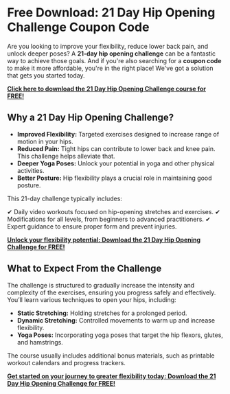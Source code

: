 # Free Download: 21 Day Hip Opening Challenge Coupon Code

Are you looking to improve your flexibility, reduce lower back pain, and unlock deeper poses? A **21-day hip opening challenge** can be a fantastic way to achieve those goals. And if you're also searching for a **coupon code** to make it more affordable, you're in the right place! We've got a solution that gets you started today.

[**Click here to download the 21 Day Hip Opening Challenge course for FREE!**](https://udemywork.com/21-day-hip-opening-challenge-coupon-code)

## Why a 21 Day Hip Opening Challenge?

*   **Improved Flexibility:** Targeted exercises designed to increase range of motion in your hips.
*   **Reduced Pain:** Tight hips can contribute to lower back and knee pain. This challenge helps alleviate that.
*   **Deeper Yoga Poses:** Unlock your potential in yoga and other physical activities.
*   **Better Posture:** Hip flexibility plays a crucial role in maintaining good posture.

This 21-day challenge typically includes:

✔ Daily video workouts focused on hip-opening stretches and exercises.
✔ Modifications for all levels, from beginners to advanced practitioners.
✔ Expert guidance to ensure proper form and prevent injuries.

[**Unlock your flexibility potential: Download the 21 Day Hip Opening Challenge for FREE!**](https://udemywork.com/21-day-hip-opening-challenge-coupon-code)

## What to Expect From the Challenge

The challenge is structured to gradually increase the intensity and complexity of the exercises, ensuring you progress safely and effectively. You’ll learn various techniques to open your hips, including:

*   **Static Stretching:** Holding stretches for a prolonged period.
*   **Dynamic Stretching:** Controlled movements to warm up and increase flexibility.
*   **Yoga Poses:** Incorporating yoga poses that target the hip flexors, glutes, and hamstrings.

The course usually includes additional bonus materials, such as printable workout calendars and progress trackers.

[**Get started on your journey to greater flexibility today: Download the 21 Day Hip Opening Challenge for FREE!**](https://udemywork.com/21-day-hip-opening-challenge-coupon-code)
